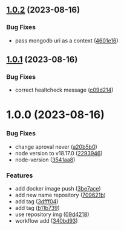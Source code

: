 ## [1.0.2](https://github.com/alanjosue97/api_salon/compare/v1.0.1...v1.0.2) (2023-08-16)


### Bug Fixes

* pass mongodb uri as a context ([4601e16](https://github.com/alanjosue97/api_salon/commit/4601e16a836951877428b6a4241b5d1c9d390d05))

## [1.0.1](https://github.com/alanjosue97/api_salon/compare/v1.0.0...v1.0.1) (2023-08-16)


### Bug Fixes

* correct healtcheck message ([c09d214](https://github.com/alanjosue97/api_salon/commit/c09d214116b22b474b5f57f4a72057260b1430c9))

# 1.0.0 (2023-08-16)


### Bug Fixes

* change aproval never ([a20b5b0](https://github.com/alanjosue97/api_salon/commit/a20b5b0f31d6b279a4a4d1daf3ef3ec1dcdbe605))
* node version to v18.17.0 ([2293946](https://github.com/alanjosue97/api_salon/commit/2293946de761cb74342ff8f83ae2e5d707f0dfaa))
* node-version ([3541aa8](https://github.com/alanjosue97/api_salon/commit/3541aa8d73fc4360bf04daaf0021916d705b1d52))


### Features

* add docker image push ([3be7ace](https://github.com/alanjosue97/api_salon/commit/3be7ace2d779b0a21a94c098158912b9ca7c3567))
* add new name repository ([709621b](https://github.com/alanjosue97/api_salon/commit/709621b12aa4b87736183a480d080211b115a6d5))
* add tag ([3dfff04](https://github.com/alanjosue97/api_salon/commit/3dfff04b35ee749f8822dc419cef9fc525b65d8b))
* add tag ([b11b739](https://github.com/alanjosue97/api_salon/commit/b11b739b47c26fab2b7b5eacbf6e30abe3be20d7))
* use repository img ([09d4218](https://github.com/alanjosue97/api_salon/commit/09d4218b7b782b1c45a97bb4e4f45dd76494dd5f))
* workflow add ([340bd93](https://github.com/alanjosue97/api_salon/commit/340bd93800f1e5f9c2fbf62e95ec335ef8771f6e))
